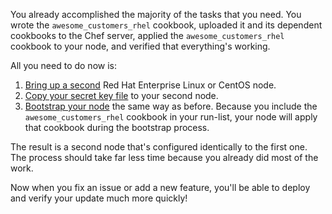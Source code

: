 You already accomplished the majority of the tasks that you need. You wrote the `awesome_customers_rhel` cookbook, uploaded it and its dependent cookbooks to the Chef server, applied the `awesome_customers_rhel` cookbook to your node, and verified that everything's working.

All you need to do now is:

1. [Bring up a second](/manage-a-web-app/rhel/apply-and-verify-your-web-server-configuration#2getanodetobootstrap) Red Hat Enterprise Linux or CentOS node.
1. [Copy your secret key file](/manage-a-web-app/rhel/create-a-password-store#2createafileonyournodeforthedatabagkey) to your second node.
1. [Bootstrap your node](/manage-a-web-app/rhel/apply-and-verify-your-web-server-configuration#3bootstrapyournode) the same way as before. Because you include the `awesome_customers_rhel` cookbook in your run-list, your node will apply that cookbook during the bootstrap process.

The result is a second node that's configured identically to the first one. The process should take far less time because you already did most of the work.

Now when you fix an issue or add a new feature, you'll be able to deploy and verify your update much more quickly!
